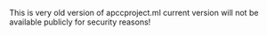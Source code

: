 This is very old version of apccproject.ml
current version will not be available publicly for security reasons!
